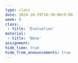 ```yaml
---
type: class
date: 2024-10-29T10:30:00+9:00
week: 9
class:
 - title: 'Evaluation'
material:
 - title: 'None'
assignment: 
hide_time: true
hide_from_announcements: true
---
```


